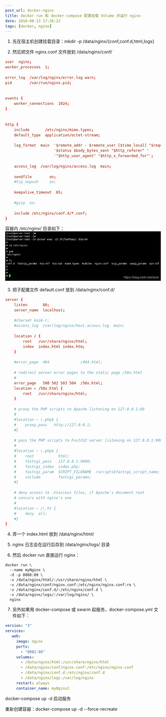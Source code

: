 ```yaml
---
post_url: docker-nginx
title: docker run 和 docker-compose 配置挂载 Volume 并运行 nginx
date: 2018-08-13 17:26:22
tags: [docker, nginx]
---
```

1. 先在宿主机创建挂载目录：mkdir -p /data/nginx/{conf,conf.d,html,logs}

2. 然后把文件 nginx.conf 文件放到 /data/nginx/conf/

```conf
user  nginx;
worker_processes  1;
 
error_log  /var/log/nginx/error.log warn;
pid        /var/run/nginx.pid;
 
 
events {
    worker_connections  1024;
}
 
 
http {
    include       /etc/nginx/mime.types;
    default_type  application/octet-stream;
 
    log_format  main  '$remote_addr - $remote_user [$time_local] "$request" '
                      '$status $body_bytes_sent "$http_referer" '
                      '"$http_user_agent" "$http_x_forwarded_for"';
 
    access_log  /var/log/nginx/access.log  main;
 
    sendfile        on;
    #tcp_nopush     on;
 
    keepalive_timeout  65;
 
    #gzip  on;
 
    include /etc/nginx/conf.d/*.conf;
}
```

容器内 /etc/nginx/ 目录如下：
![](/images/20181130105842729.jpg)

3. 把子配置文件 default.conf 放到 /data/nginx/conf.d/
```conf
server {
    listen       80;
    server_name  localhost;
 
    #charset koi8-r;
    #access_log  /var/log/nginx/host.access.log  main;
 
    location / {
        root   /usr/share/nginx/html;
        index  index.html index.htm;
    }
 
    #error_page  404              /404.html;
 
    # redirect server error pages to the static page /50x.html
    #
    error_page   500 502 503 504  /50x.html;
    location = /50x.html {
        root   /usr/share/nginx/html;
    }
 
    # proxy the PHP scripts to Apache listening on 127.0.0.1:80
    #
    #location ~ \.php$ {
    #    proxy_pass   http://127.0.0.1;
    #}
 
    # pass the PHP scripts to FastCGI server listening on 127.0.0.1:9000
    #
    #location ~ \.php$ {
    #    root           html;
    #    fastcgi_pass   127.0.0.1:9000;
    #    fastcgi_index  index.php;
    #    fastcgi_param  SCRIPT_FILENAME  /scripts$fastcgi_script_name;
    #    include        fastcgi_params;
    #}
 
    # deny access to .htaccess files, if Apache's document root
    # concurs with nginx's one
    #
    #location ~ /\.ht {
    #    deny  all;
    #}
}
```

4. 弄一个 index.html 放到 /data/nginx/html/

5. nginx 日志会在运行后存到 /data/nginx/logs/ 目录

6. 然后 docker run 直接运行 nginx：
```
docker run \
  --name myNginx \
  -d -p 8088:80 \
  -v /data/nginx/html/:/usr/share/nginx/html \
  -v /data/nginx/conf/nginx.conf:/etc/nginx/nginx.conf:ro \
  -v /data/nginx/conf.d/:/etc/nginx/conf.d \
  -v /data/nginx/logs/:/var/log/nginx/ \
  nginx
```
7. 另外如果用 docker-compose 或 swarm 起服务，docker-compose.yml 文件如下：
```yml
version: "3"
services:
   web:
     image: nginx
     ports:
       - "8082:80"
     volumes:
       - /data/nginx/html:/usr/share/nginx/html
       - /data/nginx/conf/nginx.conf:/etc/nginx/nginx.conf
       - /data/nginx/conf.d:/etc/nginx/conf.d
       - /data/nginx/logs:/var/log/nginx
     restart: always
     container_name: myNginx2
```

docker-compose up -d 启动服务

重新创建容器：docker-compose up -d --force-recreate